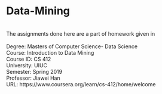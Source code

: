# Data-Mining
<br/>
The assignments done here are a part of homework given in <br/><br/>
Degree: Masters of Computer Science- Data Science<br/>
Course: Introduction to Data Mining <br/>
Course ID: CS 412<br/>
University: UIUC<br/>
Semester: Spring 2019<br/>
Professor: Jiawei Han<br/>
URL: https://www.coursera.org/learn/cs-412/home/welcome<br/>

